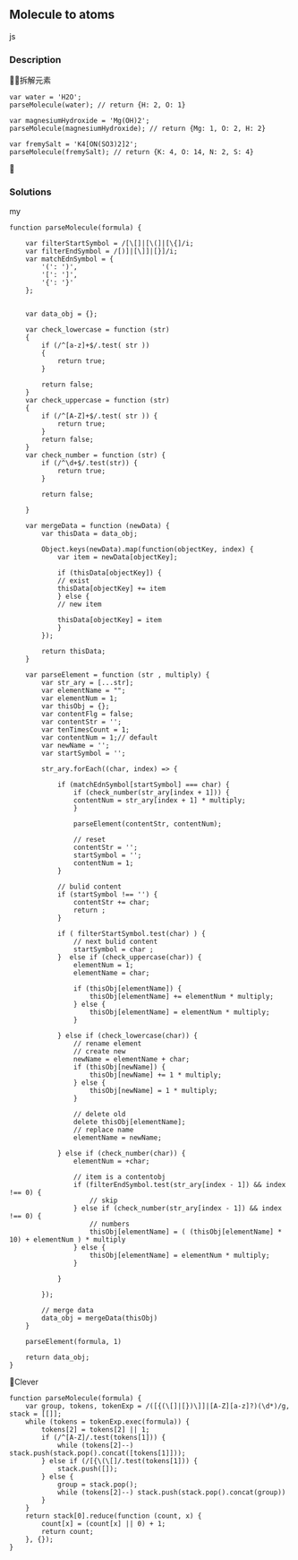 ## Molecule to atoms
js
 
### Description
拆解元素

    var water = 'H2O';
    parseMolecule(water); // return {H: 2, O: 1}

    var magnesiumHydroxide = 'Mg(OH)2';
    parseMolecule(magnesiumHydroxide); // return {Mg: 1, O: 2, H: 2}

    var fremySalt = 'K4[ON(SO3)2]2';
    parseMolecule(fremySalt); // return {K: 4, O: 14, N: 2, S: 4}





### Solutions

my

    function parseMolecule(formula) {

        var filterStartSymbol = /[\[]|[\(]|[\{]/i;
        var filterEndSymbol = /[)]|[\]]|[}]/i;
        var matchEdnSymbol = {
            '(': ')',
            '[': ']',
            '{': '}'
        };
        
        
        var data_obj = {};
        
        var check_lowercase = function (str)   
        {          
            if (/^[a-z]+$/.test( str ))    
            {   
                return true;   
            }    
            
            return false;   
        }
        var check_uppercase = function (str)   
        {          
            if (/^[A-Z]+$/.test( str )) {   
                return true;   
            }    
            return false;   
        }
        var check_number = function (str) {          
            if (/^\d+$/.test(str)) {   
                return true;   
            }    
            
            return false;   
            
        } 
        
        var mergeData = function (newData) {
            var thisData = data_obj;
            
            Object.keys(newData).map(function(objectKey, index) {
                var item = newData[objectKey];
                
                if (thisData[objectKey]) {
                // exist
                thisData[objectKey] += item
                } else {
                // new item 
                
                thisData[objectKey] = item
                }
            });
            
            return thisData;
        }
        
        var parseElement = function (str , multiply) {
            var str_ary = [...str];
            var elementName = "";
            var elementNum = 1;
            var thisObj = {};
            var contentFlg = false;
            var contentStr = '';
            var tenTimesCount = 1;
            var contentNum = 1;// default
            var newName = '';
            var startSymbol = '';
            
            str_ary.forEach((char, index) => {
            
                if (matchEdnSymbol[startSymbol] === char) {
                    if (check_number(str_ary[index + 1])) {
                    contentNum = str_ary[index + 1] * multiply;
                    }

                    parseElement(contentStr, contentNum);
                    
                    // reset
                    contentStr = '';
                    startSymbol = '';
                    contentNum = 1;
                }
                
                // bulid content
                if (startSymbol !== '') {
                    contentStr += char;
                    return ;
                }
                
                if ( filterStartSymbol.test(char) ) {
                    // next bulid content
                    startSymbol = char ;
                }  else if (check_uppercase(char)) {
                    elementNum = 1;
                    elementName = char;
                    
                    if (thisObj[elementName]) {
                        thisObj[elementName] += elementNum * multiply;
                    } else {
                        thisObj[elementName] = elementNum * multiply;
                    }
                    
                } else if (check_lowercase(char)) {
                    // rename element 
                    // create new
                    newName = elementName + char;
                    if (thisObj[newName]) {
                        thisObj[newName] += 1 * multiply;
                    } else {
                        thisObj[newName] = 1 * multiply;
                    }
                    
                    // delete old
                    delete thisObj[elementName];
                    // replace name
                    elementName = newName;
                    
                } else if (check_number(char)) {
                    elementNum = +char;
                    
                    // item is a contentobj
                    if (filterEndSymbol.test(str_ary[index - 1]) && index !== 0) {
                        // skip
                    } else if (check_number(str_ary[index - 1]) && index !== 0) {
                        // numbers 
                        thisObj[elementName] = ( (thisObj[elementName] * 10) + elementNum ) * multiply
                    } else {
                        thisObj[elementName] = elementNum * multiply;
                    }
                    
                } 

            });
            
            // merge data 
            data_obj = mergeData(thisObj)
        }

        parseElement(formula, 1)
        
        return data_obj;
    }

Clever

    function parseMolecule(formula) {
        var group, tokens, tokenExp = /([{(\[]|[})\]]|[A-Z][a-z]?)(\d*)/g, stack = [[]];
        while (tokens = tokenExp.exec(formula)) {
            tokens[2] = tokens[2] || 1;
            if (/^[A-Z]/.test(tokens[1])) {
                while (tokens[2]--) stack.push(stack.pop().concat([tokens[1]]));
            } else if (/[{\(\[]/.test(tokens[1])) {
                stack.push([]);
            } else {
                group = stack.pop();
                while (tokens[2]--) stack.push(stack.pop().concat(group))
            }
        }
        return stack[0].reduce(function (count, x) {
            count[x] = (count[x] || 0) + 1;
            return count;
        }, {});
    }


